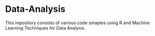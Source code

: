 # Data-Analysis
This repository consists of various code smaples using R and Machine Learning Techniques for Data Analysis.
